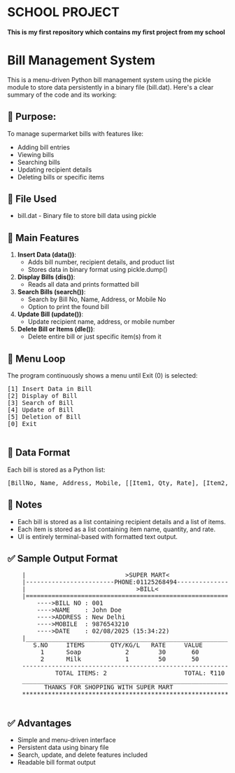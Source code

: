 # SCHOOL PROJECT
<div>
<h4>This is my first repository which contains my first project from my school<h4>

<h1>Bill Management System</h1>
This is a menu-driven Python bill management system using the pickle module to store data persistently in a binary file (bill.dat). Here's a clear summary of the code and its working:

<h2>🧾 Purpose:</h2>
<p>To manage supermarket bills with features like:</p>
<ul>
         <li>Adding bill entries</li>
         <li>Viewing bills</li>
         <li>Searching bills</li>
         <li>Updating recipient details</li>
         <li>Deleting bills or specific items</li>
</ul>

<h2>📁 File Used</h2>
    <ul>
        <li><span class="code">bill.dat</span> - Binary file to store bill data using <span class="code">pickle</span></li>
    </ul>

<h2>🔧 Main Features</h2>
    <ol>
        <li><strong>Insert Data (<span class="code">data()</span>)</strong>:
            <ul>
                <li>Adds bill number, recipient details, and product list</li>
                <li>Stores data in binary format using <span class="code">pickle.dump()</span></li>
            </ul>
        </li>
        <li><strong>Display Bills (<span class="code">dis()</span>)</strong>:
            <ul>
                <li>Reads all data and prints formatted bill</li>
            </ul>
        </li>
        <li><strong>Search Bills (<span class="code">search()</span>)</strong>:
            <ul>
                <li>Search by Bill No, Name, Address, or Mobile No</li>
                <li>Option to print the found bill</li>
            </ul>
        </li>
        <li><strong>Update Bill (<span class="code">update()</span>)</strong>:
            <ul>
                <li>Update recipient name, address, or mobile number</li>
            </ul>
        </li>
        <li><strong>Delete Bill or Items (<span class="code">dle()</span>)</strong>:
            <ul>
                <li>Delete entire bill or just specific item(s) from it</li>
            </ul>
        </li>
    </ol>

<h2>🔁 Menu Loop</h2>
    <p>The program continuously shows a menu until Exit (0) is selected:</p>
    <pre class="code">
[1] Insert Data in Bill
[2] Display of Bill
[3] Search of Bill
[4] Update of Bill
[5] Deletion of Bill
[0] Exit
    </pre>

<h2>🧠 Data Format</h2>
    <p>Each bill is stored as a Python list:</p>
    <pre class="code">[BillNo, Name, Address, Mobile, [[Item1, Qty, Rate], [Item2, Qty, Rate], ...]]</pre>

<h2>📎 Notes</h2>
    <ul>
        <li>Each bill is stored as a list containing recipient details and a list of items.</li>
        <li>Each item is stored as a list containing item name, quantity, and rate.</li>
        <li>UI is entirely terminal-based with formatted text output.</li>
    </ul>

<h2>✅ Sample Output Format</h2>
    <pre>
    |                           >SUPER MART<                           |
    |------------------------PHONE:01125268494-------------------------|
    |                              >BILL<                              |
    |==================================================================|
        ---->BILL NO : 001
        ---->NAME    : John Doe
        ---->ADDRESS : New Delhi
        ---->MOBILE  : 9876543210
        ---->DATE    : 02/08/2025 (15:34:22)
    |__________________________________________________________________|
       S.NO     ITEMS       QTY/KG/L   RATE     VALUE
         1      Soap            2        30       60
         2      Milk            1        50       50
    --------------------------------------------------------------------
             TOTAL ITEMS: 2                     TOTAL: ₹110
    ____________________________________________________________________
          THANKS FOR SHOPPING WITH SUPER MART
    ********************************************************************
    </pre>

<h2>✅ Advantages</h2>
    <ul>
        <li>Simple and menu-driven interface</li>
        <li>Persistent data using binary file</li>
        <li>Search, update, and delete features included</li>
        <li>Readable bill format output</li>
    </ul>



